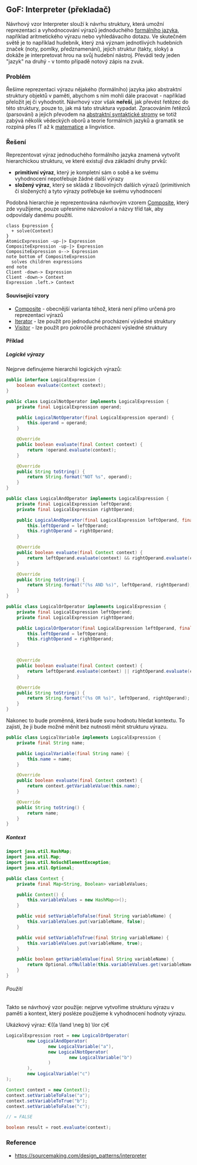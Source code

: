 ## GoF: Interpreter (překladač)

Návrhový vzor Interpreter slouží k návrhu struktury, která umožní reprezentaci a vyhodnocování výrazů jednoduchého [formálního jazyka](wiki/formalni-jazyk), například aritmetického výrazu nebo vyhledávacího dotazu. Ve skutečném světě je to například hudebník, který zná význam jednotlivých hudebních značek (noty, pomlky, předznamenání), jejich struktur (takty, sloky) a dokáže je interpretovat hrou na svůj hudební nástroj. Převádí tedy jeden "jazyk" na druhý - v tomto případě notový zápis na zvuk.

### Problém

Řešíme reprezentaci výrazu nějakého (formálního) jazyka jako abstraktní struktury objektů v paměti, abychom s ním mohli dále pracovat - například přeložit jej či vyhodnotit. Návrhový vzor však **neřeší**, jak převést řetězec do této struktury, pouze to, jak má tato struktura vypadat. Zpracováním řetězců (parsování) a jejich převodem na [abstraktní syntaktické stromy](wiki/datova-struktura-strom) se totiž zabývá několik vědeckých oborů a teorie formálních jazyků a gramatik se rozpíná přes IT až k [matematice](wiki/matematika) a lingvistice.

### Řešení

Reprezentovat výraz jednoduchého formálního jazyka znamená vytvořit hierarchickou strukturu, ve které existují dva základní druhy prvků:

- **primitivní výraz**, který je kompletní sám o sobě a ke svému vyhodnocení nepotřebuje žádné další výrazy 
- **složený výraz**, který se skládá z libovolných dalších výrazů (primitivních či složených) a tyto výrazy potřebuje ke svému vyhodnocení

Podobná hierarchie je reprezentována návrhovým vzorem [Composite](wiki/composite), který zde využijeme, pouze upřesníme názvosloví a názvy tříd tak, aby odpovídaly danému použití.

```uml:class
class Expression {
  + solve(Context)
}
AtomicExpression -up-|> Expression
CompositeExpression -up-|> Expression
CompositeExpression o--> Expression
note bottom of CompositeExpression
  solves children expressions
end note
Client -down-> Expression
Client -down-> Context
Expression .left.> Context
```

#### Související vzory

- [Composite](wiki/composite) - obecnější varianta téhož, která není přímo určená pro reprezentaci výrazů
- [Iterator](wiki/iterator) - lze použít pro jednoduché procházení výsledné struktury
- [Visitor](wiki/visitor) - lze použít pro pokročilé procházení výsledné struktury

#### Příklad

##### Logické výrazy

Nejprve definujeme hierarchii logických výrazů:

```java
public interface LogicalExpression {
    boolean evaluate(Context context);
}
```

```java
public class LogicalNotOperator implements LogicalExpression {
    private final LogicalExpression operand;

    public LogicalNotOperator(final LogicalExpression operand) {
        this.operand = operand;
    }

    @Override
    public boolean evaluate(final Context context) {
        return !operand.evaluate(context);
    }

    @Override
    public String toString() {
        return String.format("NOT %s", operand);
    }
}
```

```java
public class LogicalAndOperator implements LogicalExpression {
    private final LogicalExpression leftOperand;
    private final LogicalExpression rightOperand;

    public LogicalAndOperator(final LogicalExpression leftOperand, final LogicalExpression rightOperand) {
        this.leftOperand = leftOperand;
        this.rightOperand = rightOperand;
    }

    @Override
    public boolean evaluate(final Context context) {
        return leftOperand.evaluate(context) && rightOperand.evaluate(context);
    }

    @Override
    public String toString() {
        return String.format("(%s AND %s)", leftOperand, rightOperand);
    }
}
```

```java
public class LogicalOrOperator implements LogicalExpression {
    private final LogicalExpression leftOperand;
    private final LogicalExpression rightOperand;

    public LogicalOrOperator(final LogicalExpression leftOperand, final LogicalExpression rightOperand) {
        this.leftOperand = leftOperand;
        this.rightOperand = rightOperand;
    }


    @Override
    public boolean evaluate(final Context context) {
        return leftOperand.evaluate(context) || rightOperand.evaluate(context);
    }

    @Override
    public String toString() {
        return String.format("(%s OR %s)", leftOperand, rightOperand);
    }
}
```

Nakonec to bude proměnná, která bude svou hodnotu hledat kontextu. To zajistí, že ji bude možné měnit bez nutnosti měnit strukturu výrazu.

```java
public class LogicalVariable implements LogicalExpression {
    private final String name;

    public LogicalVariable(final String name) {
        this.name = name;
    }

    @Override
    public boolean evaluate(final Context context) {
        return context.getVariableValue(this.name);
    }

    @Override
    public String toString() {
        return name;
    }
}
```

##### Kontext

```java
import java.util.HashMap;
import java.util.Map;
import java.util.NoSuchElementException;
import java.util.Optional;

public class Context {
    private final Map<String, Boolean> variableValues;

    public Context() {
        this.variableValues = new HashMap<>();
    }

    public void setVariableToFalse(final String variableName) {
        this.variableValues.put(variableName, false);
    }

    public void setVariableToTrue(final String variableName) {
        this.variableValues.put(variableName, true);
    }

    public boolean getVariableValue(final String variableName) {
        return Optional.ofNullable(this.variableValues.get(variableName)).orElseThrow(NoSuchElementException::new);
    }
}
```

###### Použití

Takto se návrhový vzor použije: nejprve vytvoříme strukturu výrazu v paměti a kontext, který posléze použijeme k vyhodnocení hodnoty výrazu. 

Ukázkový výraz: €((a \land \neg b) \lor c)€

```java
LogicalExpression root = new LogicalOrOperator(
        new LogicalAndOperator(
                new LogicalVariable("a"),
                new LogicalNotOperator(
                        new LogicalVariable("b")
                )
        ),
        new LogicalVariable("c")
);

Context context = new Context();
context.setVariableToFalse("a");
context.setVariableToTrue("b");
context.setVariableToFalse("c");

// = FALSE

boolean result = root.evaluate(context);
```

### Reference

- https://sourcemaking.com/design_patterns/interpreter